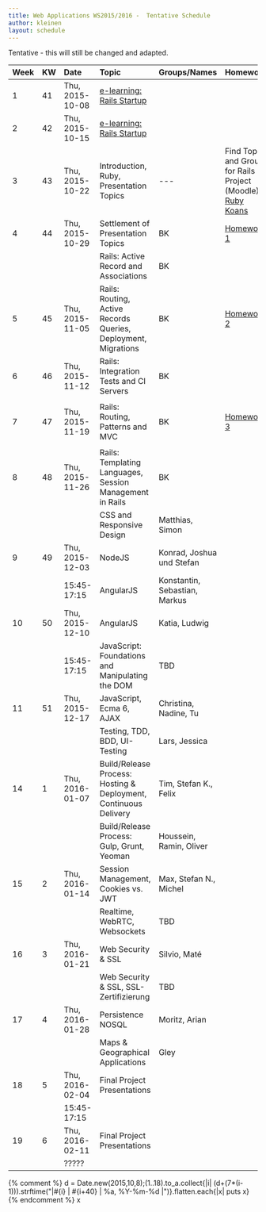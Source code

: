 ```yaml
---
title: Web Applications WS2015/2016 -  Tentative Schedule
author: kleinen
layout: schedule
---
```


Tentative - this will still be changed and adapted.


| Week | KW | Date            | Topic                                                             | Groups/Names                  | Homework                                                                                                             |
|:-----|:---|:----------------|:------------------------------------------------------------------|:------------------------------|:---------------------------------------------------------------------------------------------------------------------|
| 1    | 41 | Thu, 2015-10-08 | [e-learning: Rails Startup](../index.html#schedule)               |                               |                                                                                                                      |
| 2    | 42 | Thu, 2015-10-15 | [e-learning: Rails Startup](../index.html#schedule)               |                               |                                                                                                                      |
| 3    | 43 | Thu, 2015-10-22 | Introduction, Ruby, Presentation Topics                           | ---                           | Find Topic and Group for Rails Project (Moodle), [Ruby Koans](https://github.com/htw-imi-wt1wa-ws2015/ruby-learning) |
| 4    | 44 | Thu, 2015-10-29 | Settlement of Presentation Topics                                 | BK                            | [Homework 1](../homework/week1.html)                                                                                 |
|      |    |                 | Rails: Active Record and Associations                             | BK                            |                                                                                                                      |
| 5    | 45 | Thu, 2015-11-05 | Rails: Routing, Active Records Queries, Deployment, Migrations    | BK                            | [Homework 2](../homework/week2.html)                                                                                 |
| 6    | 46 | Thu, 2015-11-12 | Rails: Integration Tests and CI Servers                           | BK                            |                                                                                                                      |
|      |    |                 |                                                                   |                               |                                                                                                                      |
| 7    | 47 | Thu, 2015-11-19 | Rails: Routing, Patterns and  MVC                                 | BK                            | [Homework 3](../homework/week3.html)                                                                                 |
|      |    |                 |                                                                   |                               |                                                                                                                      |
| 8    | 48 | Thu, 2015-11-26 | Rails: Templating Languages, Session Management in Rails          | BK                            |                                                                                                                      |
|      |    |                 | CSS and Responsive Design                                         | Matthias, Simon               |                                                                                                                      |
| 9    | 49 | Thu, 2015-12-03 | NodeJS                                                            | Konrad, Joshua und Stefan     |                                                                                                                      |
|      |    | 15:45-17:15     | AngularJS                                                         | Konstantin, Sebastian, Markus |                                                                                                                      |
| 10   | 50 | Thu, 2015-12-10 | AngularJS                                                         | Katia, Ludwig                 |                                                                                                                      |
|      |    | 15:45-17:15     | JavaScript: Foundations and Manipulating the DOM                  | TBD                           |                                                                                                                      |
| 11   | 51 | Thu, 2015-12-17 | JavaScript, Ecma 6, AJAX                                          | Christina, Nadine, Tu         |                                                                                                                      |
|      |    |                 | Testing, TDD, BDD, UI-Testing                                     | Lars, Jessica                 |                                                                                                                      |
| 14   | 1  | Thu, 2016-01-07 | Build/Release Process:  Hosting & Deployment, Continuous Delivery | Tim, Stefan K., Felix         |                                                                                                                      |
|      |    |                 | Build/Release Process: Gulp, Grunt, Yeoman                        | Houssein, Ramin, Oliver       |                                                                                                                      |
| 15   | 2  | Thu, 2016-01-14 | Session Management, Cookies vs. JWT                               | Max, Stefan N., Michel        |                                                                                                                      |
|      |    |                 | Realtime, WebRTC, Websockets                                      | TBD                           |                                                                                                                      |
| 16   | 3  | Thu, 2016-01-21 | Web Security & SSL                                                | Silvio, Maté                  |                                                                                                                      |
|      |    |                 | Web Security & SSL, SSL-Zertifizierung                            | TBD                           |                                                                                                                      |
| 17   | 4  | Thu, 2016-01-28 | Persistence NOSQL                                                 | Moritz, Arian                 |                                                                                                                      |
|      |    |                 | Maps & Geographical Applications                                  | Gley                          |                                                                                                                      |
| 18   | 5  | Thu, 2016-02-04 | Final Project Presentations                                       |                               |                                                                                                                      |
|      |    | 15:45-17:15     |                                                                   |                               |                                                                                                                      |
| 19   | 6  | Thu, 2016-02-11 | Final Project Presentations                                       |                               |                                                                                                                      |
|      |    | ?????           |                                                                   |                               |                                                                                                                      |

{% comment %}
d = Date.new(2015,10,8);(1..18).to_a.collect{|i| (d+(7*(i-1))).strftime("|#{i} | #{i+40} | %a, %Y-%m-%d |")}.flatten.each{|x| puts x}
{% endcomment %}
x
